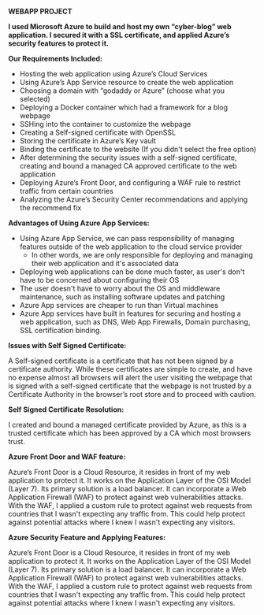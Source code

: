 **WEBAPP PROJECT**

**I used Microsoft Azure to build and host my own “cyber-blog” web application. I secured it with a SSL certificate, and applied Azure’s security features to protect it.** 


**Our Requirements Included:**
- Hosting the web application using Azure’s Cloud Services
- Using Azure’s App Service resource to create the web application
- Choosing a domain with “godaddy or Azure” (choose what you selected)
- Deploying a Docker container which had a framework for a blog webpage
- SSHing  into the container to customize the webpage
- Creating a Self-signed certificate with OpenSSL 
- Storing the certificate in Azure’s Key vault
- Binding the certificate to the website (If you didn't select the free option)
- After determining the security issues with a self-signed certificate, creating and bound a managed CA approved certificate to the web application
- Deploying Azure’s Front Door, and configuring a WAF rule to restrict traffic from certain countries
- Analyzing the Azure’s Security Center recommendations and applying the recommend fix


**Advantages of Using Azure App Services:**
- Using Azure App Service, we can pass responsibility of managing features outside of the web application to the cloud service provider
  - In other words, we are only responsible for deploying and managing their web application and it's associated data
- Deploying web applications can be done much faster, as user's don't have to be concerned about configuring their OS
- The user doesn't have to worry about the OS and middleware maintenance, such as installing software updates and patching
- Azure App services are cheaper to run than Virtual machines
- Azure App services have built in features for securing and hosting a web application, such as DNS, Web App Firewalls, Domain purchasing, SSL certification binding.


**Issues with Self Signed Certificate:**

A Self-signed certificate is a certificate that has not been signed by a certificate authority. While these certificates are simple to create, and have no expense almost all browsers will alert the user visiting the webpage that is signed with a self-signed certificate that the webpage is not trusted by a Certificate Authority in the browser’s root store and to proceed with caution. 


**Self Signed Certificate Resolution:**

I created and bound a managed certificate provided by Azure, as this is a trusted certificate which has been approved by a CA which most browsers trust.

**Azure Front Door and WAF feature:**

Azure’s Front Door is a  Cloud Resource, it resides in front of my web application to protect it. It works on the Application Layer of the OSI Model (Layer 7). Its primary solution is a load balancer. It can incorporate a Web Application Firewall (WAF) to protect against web vulnerabilities attacks.  With the WAF, I applied a custom rule to protect against web requests from countries that I wasn't expecting any traffic from.  This could help protect against potential attacks where I knew I wasn't expecting any visitors.

**Azure Security Feature and Applying Features:**

Azure’s Front Door is a  Cloud Resource, it resides in front of my web application to protect it. It works on the Application Layer of the OSI Model (Layer 7). Its primary solution is a load balancer. It can incorporate a Web Application Firewall (WAF) to protect against web vulnerabilities attacks.  With the WAF, I applied a custom rule to protect against web requests from countries that I wasn't expecting any traffic from.  This could help protect against potential attacks where I knew I wasn't expecting any visitors.

